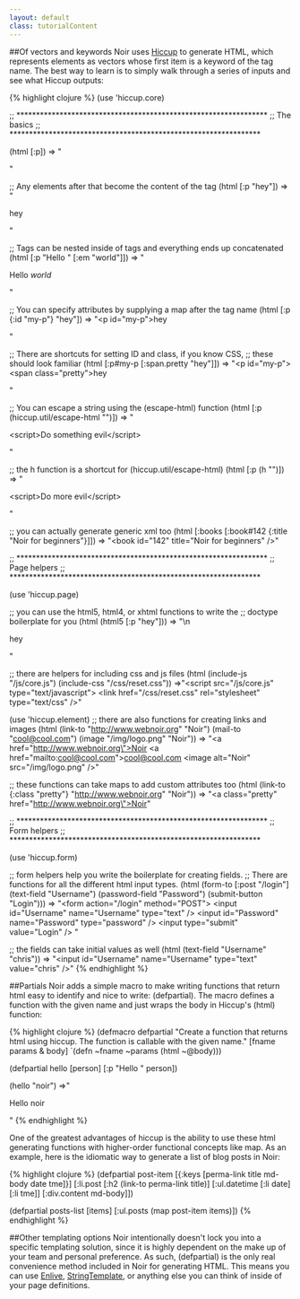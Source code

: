 ```yaml
---
layout: default
class: tutorialContent
---
```


##Of vectors and keywords
Noir uses [Hiccup][hiccup] to generate HTML, which represents elements as vectors whose first item is a keyword of the tag name. The best way to learn is to simply walk through a series of inputs and see what Hiccup outputs:

{% highlight clojure %}
(use 'hiccup.core)

;; ****************************************************************
;; The basics
;; ****************************************************************

(html [:p]) 
  => "<p />"

;; Any elements after that become the content of the tag
(html [:p "hey"]) 
  => "<p>hey</p>"

;; Tags can be nested inside of tags and everything ends up concatenated
(html [:p "Hello " [:em "world"]])
  => "<p>Hello <em>world</em></p>"

;; You can specify attributes by supplying a map after the tag name
(html [:p {:id "my-p"} "hey"])
  => "<p id=\"my-p\">hey</p>"

;; There are shortcuts for setting ID and class, if you know CSS, 
;; these should look familiar
(html [:p#my-p [:span.pretty "hey"]])
  => "<p id=\"my-p\"><span class=\"pretty\">hey</span></p>"

;; You can escape a string using the (escape-html) function
(html [:p (hiccup.util/escape-html "<script>Do something evil</script>")])
  => "<p>&lt;script&gt;Do something evil&lt;/script&gt;</p>"

;; the h function is a shortcut for (hiccup.util/escape-html)
(html [:p (h "<script>Do more evil</script>")])
  => "<p>&lt;script&gt;Do more evil&lt;/script&gt;</p>"

;; you can actually generate generic xml too
(html [:books 
       [:book#142 {:title "Noir for beginners"}]])
  => "<books><book id=\"142\" title=\"Noir for beginners\" /></books>"

;; ****************************************************************
;; Page helpers
;; ****************************************************************

(use 'hiccup.page)

;; you can use the html5, html4, or xhtml functions to write the 
;; doctype boilerplate for you
(html (html5 [:p "hey"]))
  => "<!DOCTYPE html>\n<html><p>hey</p></html>"

;; there are helpers for including css and js files
(html (include-js "/js/core.js")
      (include-css "/css/reset.css"))
  =>"<script src=\"/js/core.js\" type=\"text/javascript\"></script>
     <link href=\"/css/reset.css\" rel=\"stylesheet\" type=\"text/css\" />"

(use 'hiccup.element)
;; there are also functions for creating links and images
(html (link-to "http://www.webnoir.org" "Noir")
      (mail-to "cool@cool.com")
      (image "/img/logo.png" "Noir"))
  => "<a href=\"http://www.webnoir.org\">Noir</a>
      <a href=\"mailto:cool@cool.com\">cool@cool.com</a>
      <image alt=\"Noir\" src=\"/img/logo.png\" />"

;; these functions can take maps to add custom attributes too
(html (link-to {:class "pretty"} "http://www.webnoir.org" "Noir"))
  => "<a class=\"pretty\" href=\"http://www.webnoir.org\">Noir</a>"

;; ****************************************************************
;; Form helpers
;; ****************************************************************

(use 'hiccup.form)

;; form helpers help you write the boilerplate for creating fields.
;; There are functions for all the different html input types.
(html (form-to [:post "/login"]
               (text-field "Username")
               (password-field "Password")
               (submit-button "Login")))
  => "<form action=\"/login\" method=\"POST\">
     <input id=\"Username\" name=\"Username\" type=\"text\" />
     <input id=\"Password\" name=\"Password\" type=\"password\" />
     <input type=\"submit\" value=\"Login\" />
     </form>"

;; the fields can take initial values as well
(html (text-field "Username" "chris"))
  => "<input id=\"Username\" name=\"Username\" type=\"text\" 
      value=\"chris\" />"
{% endhighlight %}

##Partials
Noir adds a simple macro to make writing functions that return html easy to identify and nice to write: (defpartial). The macro defines a function with the given name and just wraps the body in Hiccup's (html) function:

{% highlight clojure %}
(defmacro defpartial 
  "Create a function that returns html using hiccup. The function is 
   callable with the given name."
  [fname params & body]
  `(defn ~fname ~params
     (html
       ~@body)))

(defpartial hello [person]
  [:p "Hello " person])

(hello "noir")
  =>"<p>Hello noir</p>"
{% endhighlight %}

One of the greatest advantages of hiccup is the ability to use these html generating functions with higher-order functional concepts like map. As an example, here is the idiomatic way to generate a list of blog posts in Noir:

{% highlight clojure %}
(defpartial post-item [{:keys [perma-link title md-body date tme]}]
            [:li.post
             [:h2 (link-to perma-link title)]
             [:ul.datetime
              [:li date]
              [:li tme]]
             [:div.content md-body]])

(defpartial posts-list [items]
            [:ul.posts
             (map post-item items)])
{% endhighlight %}

##Other templating options
Noir intentionally doesn't lock you into a specific templating solution, since it is highly dependent on the make up of your team and personal preference. As such, (defpartial) is the only real convenience method included in Noir for generating HTML. This means you can use [Enlive], [StringTemplate], or anything else you can think of inside of your page definitions.

[hiccup]: https://github.com/weavejester/hiccup
[Enlive]: https://github.com/cgrand/enlive
[StringTemplate]: http://www.stringtemplate.org/
